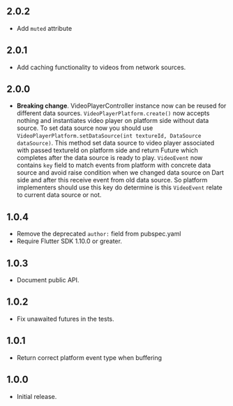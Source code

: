 ## 2.0.2

* Add `muted` attribute

## 2.0.1

* Add caching functionality to videos from network sources.

## 2.0.0

* **Breaking change**. VideoPlayerController instance now can be reused for different data sources. 
`VideoPlayerPlatform.create()` now accepts nothing and instantiates video player on platform side without data source.
To set data source now you should use `VideoPlayerPlatform.setDataSource(int textureId, DataSource dataSource)`.
This method set data source to video player associated with passed textureId on platform side and return Future which completes after the data source is ready to play.
`VideoEvent` now contains `key` field to match events from platform with concrete data source and avoid raise condition when we changed data source on Dart side and after this receive event from old data source.
So platform implementers should use this key do determine is this `VideoEvent` relate to current data source or not.

## 1.0.4

* Remove the deprecated `author:` field from pubspec.yaml
* Require Flutter SDK 1.10.0 or greater.

## 1.0.3

* Document public API.

## 1.0.2

* Fix unawaited futures in the tests.

## 1.0.1

* Return correct platform event type when buffering

## 1.0.0

* Initial release.
